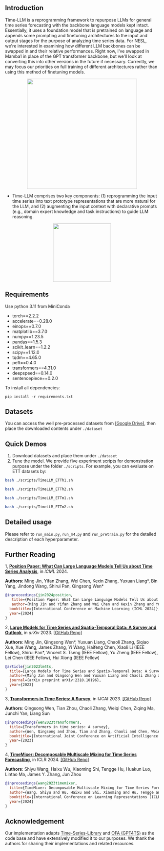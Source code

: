 
## Introduction
Time-LLM is a reprogramming framework to repurpose LLMs for general time series forecasting with the backbone language models kept intact. Essentially, it uses a foundation model that is pretrained on language and appends some prompting and finetuning architectures to the input and output stages for the purpose of analyzing time series data.
For NESL, we're interested in examining how different LLM backbones can be swapped in and their relative performances. Right now, I've swapped in Mamba1 in place of the GPT transformer backbone, but we'll look at converting this into other versions in the future if necessary. Currently, we may focus our priorities on full training of different architectures rather than using this method of finetuning models.

<p align="center">
<img src="./figures/framework.png" height = "360" alt="" align=center />
</p>

- Time-LLM comprises two key components: (1) reprogramming the input time series into text prototype representations that are more natural for the LLM, and (2) augmenting the input context with declarative prompts (e.g., domain expert knowledge and task instructions) to guide LLM reasoning.

<p align="center">
<img src="./figures/method-detailed-illustration.png" height = "190" alt="" align=center />
</p>

## Requirements
Use python 3.11 from MiniConda

- torch==2.2.2
- accelerate==0.28.0
- einops==0.7.0
- matplotlib==3.7.0
- numpy==1.23.5
- pandas==1.5.3
- scikit_learn==1.2.2
- scipy==1.12.0
- tqdm==4.65.0
- peft==0.4.0
- transformers==4.31.0
- deepspeed==0.14.0
- sentencepiece==0.2.0

To install all dependencies:
```
pip install -r requirements.txt
```

## Datasets
You can access the well pre-processed datasets from [[Google Drive]](https://drive.google.com/file/d/1NF7VEefXCmXuWNbnNe858WvQAkJ_7wuP/view?usp=sharing), then place the downloaded contents under `./dataset`

## Quick Demos
1. Download datasets and place them under `./dataset`
2. Tune the model. We provide five experiment scripts for demonstration purpose under the folder `./scripts`. For example, you can evaluate on ETT datasets by:

```bash
bash ./scripts/TimeLLM_ETTh1.sh 
```
```bash
bash ./scripts/TimeLLM_ETTh2.sh 
```
```bash
bash ./scripts/TimeLLM_ETTm1.sh 
```
```bash
bash ./scripts/TimeLLM_ETTm2.sh
```

## Detailed usage

Please refer to ```run_main.py```, ```run_m4.py``` and ```run_pretrain.py``` for the detailed description of each hyperparameter.


## Further Reading
1, [**Position Paper: What Can Large Language Models Tell Us about Time Series Analysis**](https://arxiv.org/abs/2402.02713), in *ICML* 2024.

**Authors**: Ming Jin, Yifan Zhang, Wei Chen, Kexin Zhang, Yuxuan Liang*, Bin Yang, Jindong Wang, Shirui Pan, Qingsong Wen*

```bibtex
@inproceedings{jin2024position,
   title={Position Paper: What Can Large Language Models Tell Us about Time Series Analysis}, 
   author={Ming Jin and Yifan Zhang and Wei Chen and Kexin Zhang and Yuxuan Liang and Bin Yang and Jindong Wang and Shirui Pan and Qingsong Wen},
  booktitle={International Conference on Machine Learning (ICML 2024)},
  year={2024}
}
```

2, [**Large Models for Time Series and Spatio-Temporal Data: A Survey and Outlook**](https://arxiv.org/abs/2310.10196), in *arXiv* 2023.
[\[GitHub Repo\]](https://github.com/qingsongedu/Awesome-TimeSeries-SpatioTemporal-LM-LLM)

**Authors**: Ming Jin, Qingsong Wen*, Yuxuan Liang, Chaoli Zhang, Siqiao Xue, Xue Wang, James Zhang, Yi Wang, Haifeng Chen, Xiaoli Li (IEEE Fellow), Shirui Pan*, Vincent S. Tseng (IEEE Fellow), Yu Zheng (IEEE Fellow), Lei Chen (IEEE Fellow), Hui Xiong (IEEE Fellow)

```bibtex
@article{jin2023lm4ts,
  title={Large Models for Time Series and Spatio-Temporal Data: A Survey and Outlook}, 
  author={Ming Jin and Qingsong Wen and Yuxuan Liang and Chaoli Zhang and Siqiao Xue and Xue Wang and James Zhang and Yi Wang and Haifeng Chen and Xiaoli Li and Shirui Pan and Vincent S. Tseng and Yu Zheng and Lei Chen and Hui Xiong},
  journal={arXiv preprint arXiv:2310.10196},
  year={2023}
}
```


3, [**Transformers in Time Series: A Survey**](https://arxiv.org/abs/2202.07125), in IJCAI 2023.
[\[GitHub Repo\]](https://github.com/qingsongedu/time-series-transformers-review)

**Authors**: Qingsong Wen, Tian Zhou, Chaoli Zhang, Weiqi Chen, Ziqing Ma, Junchi Yan, Liang Sun

```bibtex
@inproceedings{wen2023transformers,
  title={Transformers in time series: A survey},
  author={Wen, Qingsong and Zhou, Tian and Zhang, Chaoli and Chen, Weiqi and Ma, Ziqing and Yan, Junchi and Sun, Liang},
  booktitle={International Joint Conference on Artificial Intelligence(IJCAI)},
  year={2023}
}
```

4, [**TimeMixer: Decomposable Multiscale Mixing for Time Series Forecasting**](https://openreview.net/pdf?id=7oLshfEIC2), in ICLR 2024.
[\[GitHub Repo\]](https://github.com/kwuking/TimeMixer)

**Authors**: Shiyu Wang, Haixu Wu, Xiaoming Shi, Tengge Hu, Huakun Luo, Lintao Ma, James Y. Zhang, Jun Zhou 

```bibtex
@inproceedings{wang2023timemixer,
  title={TimeMixer: Decomposable Multiscale Mixing for Time Series Forecasting},
  author={Wang, Shiyu and Wu, Haixu and Shi, Xiaoming and Hu, Tengge and Luo, Huakun and Ma, Lintao and Zhang, James Y and ZHOU, JUN},
  booktitle={International Conference on Learning Representations (ICLR)},
  year={2024}
}
```

## Acknowledgement
Our implementation adapts [Time-Series-Library](https://github.com/thuml/Time-Series-Library) and [OFA (GPT4TS)](https://github.com/DAMO-DI-ML/NeurIPS2023-One-Fits-All) as the code base and have extensively modified it to our purposes. We thank the authors for sharing their implementations and related resources.

